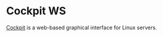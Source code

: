 # Cockpit WS

[Cockpit](https://cockpit-project.org/) is a web-based graphical interface for Linux servers.
